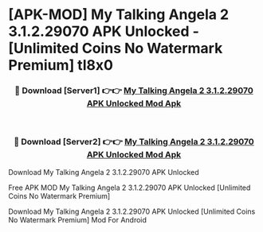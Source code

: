 # [APK-MOD] My Talking Angela 2 3.1.2.29070 APK Unlocked - [Unlimited Coins No Watermark Premium] tl8x0



<div align="center">
<h3>🔴 Download [Server1] 👉👉 <a href="https://momento.my/?title=My_Talking_Angela_2_3.1.2.29070_APK_Unlocked">My Talking Angela 2 3.1.2.29070 APK Unlocked Mod Apk</a></h3><br>

<h3>🔴 Download [Server2] 👉👉 <a href="https://momento.my/?title=My_Talking_Angela_2_3.1.2.29070_APK_Unlocked">My Talking Angela 2 3.1.2.29070 APK Unlocked Mod Apk</a></h3>
</div>



Download My Talking Angela 2 3.1.2.29070 APK Unlocked 

Free APK MOD My Talking Angela 2 3.1.2.29070 APK Unlocked [Unlimited Coins No Watermark Premium]

Download My Talking Angela 2 3.1.2.29070 APK Unlocked [Unlimited Coins No Watermark Premium] Mod For Android
